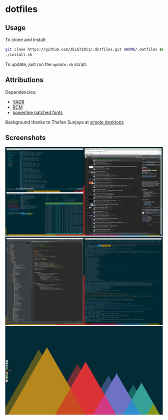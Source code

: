 # dotfiles

## Usage

To clone and install:
```bash
git clone https://github.com/JELGT2011/.dotfiles.git $HOME/.dotfiles && cd $_
./install.sh
```

To update, just run the `update.sh` script.


## Attributions

Dependencies:
* [YADR](https://github.com/skwp/dotfiles)
* [RCM](https://github.com/thoughtbot/rcm)
* [powerline patched fonts](https://github.com/powerline/fonts)

Background thanks to Thefan Sunjaya at [simple desktops](http://simpledesktops.com/browse/desktops/2015/apr/30/solarized-mountains/)


## Screenshots

![screenshot][dotfiles]
![screenshot][pretend_busy]
![screenshot][clean]

[dotfiles]: https://github.com/JELGT2011/.dotfiles/raw/master/images/dotfiles.png "Dotfiles"
[pretend_busy]: https://github.com/JELGT2011/.dotfiles/raw/master/images/pretend_busy.png "Pretend Busy"
[clean]:  https://github.com/JELGT2011/.dotfiles/raw/master/images/clean.png "Clean"

